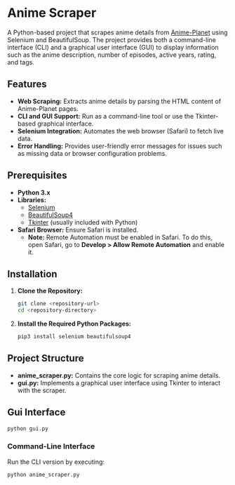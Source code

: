 # Anime Scraper

A Python-based project that scrapes anime details from [Anime-Planet](https://www.anime-planet.com) using Selenium and BeautifulSoup. The project provides both a command-line interface (CLI) and a graphical user interface (GUI) to display information such as the anime description, number of episodes, active years, rating, and tags.

## Features

- **Web Scraping:** Extracts anime details by parsing the HTML content of Anime-Planet pages.
- **CLI and GUI Support:** Run as a command-line tool or use the Tkinter-based graphical interface.
- **Selenium Integration:** Automates the web browser (Safari) to fetch live data.
- **Error Handling:** Provides user-friendly error messages for issues such as missing data or browser configuration problems.

## Prerequisites

- **Python 3.x**
- **Libraries:**
  - [Selenium](https://selenium-python.readthedocs.io/)
  - [BeautifulSoup4](https://www.crummy.com/software/BeautifulSoup/bs4/doc/)
  - [Tkinter](https://docs.python.org/3/library/tkinter.html) (usually included with Python)
- **Safari Browser:** Ensure Safari is installed.
  - **Note:** Remote Automation must be enabled in Safari. To do this, open Safari, go to **Develop > Allow Remote Automation** and enable it.

## Installation

1. **Clone the Repository:**

    ```bash
    git clone <repository-url>
    cd <repository-directory>
    ```

2. **Install the Required Python Packages:**

    ```bash
    pip3 install selenium beautifulsoup4
    ```

## Project Structure

- **anime_scraper.py:** Contains the core logic for scraping anime details.
- **gui.py:** Implements a graphical user interface using Tkinter to interact with the scraper.

## Gui Interface

```bash
python gui.py
```

### Command-Line Interface

Run the CLI version by executing:

```bash
python anime_scraper.py
